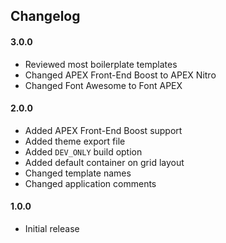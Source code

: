 ## Changelog

#### 3.0.0
- Reviewed most boilerplate templates
- Changed APEX Front-End Boost to APEX Nitro
- Changed Font Awesome to Font APEX

#### 2.0.0
- Added APEX Front-End Boost support
- Added theme export file
- Added `DEV_ONLY` build option
- Added default container on grid layout
- Changed template names
- Changed application comments

#### 1.0.0
- Initial release
